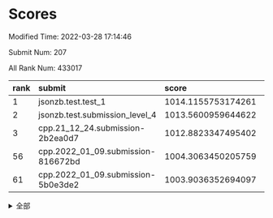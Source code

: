 # Scores

Modified Time: 2022-03-28 17:14:46

Submit Num: 207

All Rank Num: 433017

| rank |               submit               |       score        |       sigma        | pk_num |
| :--- | :--------------------------------- | :----------------- | :----------------- | :----- |
| 1    | jsonzb.test.test_1                 | 1014.1155753174261 | 0.8120400431062418 | 8367   |
| 2    | jsonzb.test.submission_level_4     | 1013.5600959644622 | 0.8269481411137379 | 8371   |
| 3    | cpp.21_12_24.submission-2b2ea0d7   | 1012.8823347495402 | 0.7728492556161718 | 8365   |
| 56   | cpp.2022_01_09.submission-816672bd | 1004.3063450205759 | 0.7143911846369007 | 8367   |
| 61   | cpp.2022_01_09.submission-5b0e3de2 | 1003.9036352694097 | 0.7140853934559481 | 8362   |


<details>
<summary>全部</summary>

| rank |                 submit                 |       score        |       sigma        | pk_num |
| :--- | :------------------------------------- | :----------------- | :----------------- | :----- |
| 1    | jsonzb.test.test_1                     | 1014.1155753174261 | 0.8120400431062418 | 8367   |
| 2    | jsonzb.test.submission_level_4         | 1013.5600959644622 | 0.8269481411137379 | 8371   |
| 3    | cpp.21_12_24.submission-2b2ea0d7       | 1012.8823347495402 | 0.7728492556161718 | 8365   |
| 4    | gobigger.level_3.submission_level_3_11 | 1011.526350176027  | 0.7812123913564931 | 8364   |
| 5    | gobigger.level_3.submission_level_3_43 | 1011.443576144384  | 0.7638057019141885 | 8371   |
| 6    | gobigger.level_3.submission_level_3_6  | 1011.4311457462455 | 0.7768698991046403 | 8365   |
| 7    | gobigger.level_3.submission_level_3_25 | 1011.4094648163777 | 0.7741037910874841 | 8363   |
| 8    | gobigger.level_3.submission_level_3_33 | 1011.4026648718279 | 0.7905046990874064 | 8364   |
| 9    | gobigger.level_3.submission_level_3_19 | 1011.146059422648  | 0.7613608998978081 | 8369   |
| 10   | gobigger.level_3.submission_level_3_48 | 1011.1047026515525 | 0.7590680916877245 | 8369   |
| 11   | gobigger.level_3.submission_level_3_39 | 1011.0798478503344 | 0.7533599167245606 | 8362   |
| 12   | gobigger.level_3.submission_level_3_22 | 1010.9914156876017 | 0.7752315776226844 | 8367   |
| 13   | gobigger.level_3.submission_level_3_17 | 1010.9794592327411 | 0.7941627128247855 | 8370   |
| 14   | gobigger.level_3.submission_level_3_15 | 1010.9651491550952 | 0.7695374294443699 | 8369   |
| 15   | gobigger.level_3.submission_level_3_34 | 1010.959129515271  | 0.7827421009608867 | 8368   |
| 16   | gobigger.level_3.submission_level_3_27 | 1010.7983573756779 | 0.7574844288802275 | 8368   |
| 17   | gobigger.level_3.submission_level_3_13 | 1010.788037534792  | 0.7563393020353955 | 8370   |
| 18   | gobigger.level_3.submission_level_3_1  | 1010.7195693663915 | 0.7749676180368833 | 8370   |
| 19   | gobigger.level_3.submission_level_3_0  | 1010.690115217399  | 0.7492285958173486 | 8371   |
| 20   | gobigger.level_3.submission_level_3_10 | 1010.6509925424549 | 0.7520943222543367 | 8365   |
| 21   | gobigger.level_3.submission_level_3_24 | 1010.5458286874349 | 0.7743148523605476 | 8369   |
| 22   | gobigger.level_3.submission_level_3_12 | 1010.5332902686145 | 0.7491075229822557 | 8368   |
| 23   | gobigger.level_3.submission_level_3_14 | 1010.5255973707851 | 0.7748948454420865 | 8365   |
| 24   | gobigger.level_3.submission_level_3_21 | 1010.4810325173484 | 0.7705312835122847 | 8367   |
| 25   | gobigger.level_3.submission_level_3_47 | 1010.4801642142216 | 0.7676954983210346 | 8373   |
| 26   | gobigger.level_3.submission_level_3_37 | 1010.4527661406339 | 0.7830337823168246 | 8378   |
| 27   | gobigger.level_3.submission_level_3_8  | 1010.4345039813019 | 0.7490098977159257 | 8364   |
| 28   | gobigger.level_3.submission_level_3_46 | 1010.3398677990313 | 0.7651727436156105 | 8372   |
| 29   | gobigger.level_3.submission_level_3_3  | 1010.2847141666322 | 0.7518429545358822 | 8359   |
| 30   | gobigger.level_3.submission_level_3_40 | 1010.2512179635553 | 0.7571256447461906 | 8369   |
| 31   | gobigger.level_3.submission_level_3_9  | 1010.2443235858202 | 0.7688830298805038 | 8362   |
| 32   | gobigger.level_3.submission_level_3_16 | 1010.0362048371791 | 0.7703763326388723 | 8370   |
| 33   | gobigger.level_3.submission_level_3_41 | 1010.0125761529898 | 0.7545431322637606 | 8373   |
| 34   | gobigger.level_3.submission_level_3_49 | 1009.9993670219935 | 0.763789716921386  | 8372   |
| 35   | gobigger.level_3.submission_level_3_45 | 1009.9617085827075 | 0.7626771002146985 | 8366   |
| 36   | gobigger.level_3.submission_level_3_2  | 1009.9372629191022 | 0.7540893088007881 | 8367   |
| 37   | gobigger.level_3.submission_level_3_5  | 1009.8983130143594 | 0.7622587778521933 | 8367   |
| 38   | gobigger.level_3.submission_level_3_7  | 1009.8897361922242 | 0.74409751795378   | 8364   |
| 39   | gobigger.level_3.submission_level_3_44 | 1009.5952577325521 | 0.7696428181571239 | 8373   |
| 40   | gobigger.level_3.submission_level_3_38 | 1009.4885397729548 | 0.7517898589620527 | 8367   |
| 41   | gobigger.level_3.submission_level_3_23 | 1009.4263123032055 | 0.7621854526236357 | 8370   |
| 42   | gobigger.level_3.submission_level_3_31 | 1009.4076757566328 | 0.7607223612984152 | 8371   |
| 43   | gobigger.level_3.submission_level_3_26 | 1009.394015044354  | 0.7499392836741298 | 8366   |
| 44   | gobigger.level_3.submission_level_3_29 | 1009.2509626192879 | 0.7715142355833754 | 8368   |
| 45   | gobigger.level_3.submission_level_3_32 | 1009.2359589155069 | 0.7594008015002955 | 8367   |
| 46   | gobigger.level_3.submission_level_3_4  | 1009.0701142359992 | 0.7379708989756129 | 8360   |
| 47   | gobigger.level_3.submission_level_3_36 | 1009.0286562500634 | 0.752954370311471  | 8365   |
| 48   | gobigger.level_3.submission_level_3_28 | 1008.9406344791588 | 0.7604984967289461 | 8363   |
| 49   | gobigger.level_3.submission_level_3_18 | 1008.7752792053699 | 0.7546356522378669 | 8366   |
| 50   | gobigger.level_3.submission_level_3_20 | 1008.6005926020712 | 0.7481511075082686 | 8367   |
| 51   | gobigger.level_3.submission_level_3_30 | 1008.55145482181   | 0.7644148866834333 | 8362   |
| 52   | gobigger.level_3.submission_level_3_35 | 1008.4309759069884 | 0.7314047102879798 | 8366   |
| 53   | gobigger.level_3.submission_level_3_42 | 1007.750614495192  | 0.7320236659465419 | 8369   |
| 54   | gobigger.level_1.submission_level_1_33 | 1005.0124910508097 | 0.7174938255390126 | 8360   |
| 55   | gobigger.level_1.submission_level_1_8  | 1004.9107684449352 | 0.7351862708688615 | 8366   |
| 56   | cpp.2022_01_09.submission-816672bd     | 1004.3063450205759 | 0.7143911846369007 | 8367   |
| 57   | gobigger.level_1.submission_level_1_36 | 1004.2113648428046 | 0.7125101153161933 | 8367   |
| 58   | gobigger.level_1.submission_level_1_26 | 1004.0231082496457 | 0.716245193925482  | 8366   |
| 59   | gobigger.level_1.submission_level_1_0  | 1003.9965771631707 | 0.7176127546960006 | 8363   |
| 60   | gobigger.level_1.submission_level_1_47 | 1003.9286283557205 | 0.73650118816161   | 8367   |
| 61   | cpp.2022_01_09.submission-5b0e3de2     | 1003.9036352694097 | 0.7140853934559481 | 8362   |
| 62   | gobigger.level_1.submission_level_1_23 | 1003.8466385182442 | 0.706268504519704  | 8373   |
| 63   | gobigger.level_1.submission_level_1_45 | 1003.7310024944331 | 0.7086637801073967 | 8369   |
| 64   | gobigger.level_1.submission_level_1_3  | 1003.7250873552297 | 0.7229649993642968 | 8364   |
| 65   | gobigger.level_1.submission_level_1_49 | 1003.6714456223139 | 0.7096347978187858 | 8369   |
| 66   | gobigger.level_1.submission_level_1_4  | 1003.6153995734711 | 0.7218241413660187 | 8372   |
| 67   | gobigger.level_1.submission_level_1_2  | 1003.4856757834317 | 0.7270052812574717 | 8372   |
| 68   | gobigger.level_1.submission_level_1_27 | 1003.4666975453242 | 0.7093065041904734 | 8368   |
| 69   | gobigger.level_1.submission_level_1_44 | 1003.4081186673842 | 0.7256145228947463 | 8370   |
| 70   | gobigger.level_1.submission_level_1_41 | 1003.3870522692687 | 0.7264111573396702 | 8370   |
| 71   | gobigger.level_1.submission_level_1_17 | 1003.3354356674262 | 0.7250117260433159 | 8371   |
| 72   | gobigger.level_1.submission_level_1_5  | 1003.3249514521585 | 0.7044218521736992 | 8367   |
| 73   | gobigger.level_1.submission_level_1_20 | 1003.3020022698977 | 0.7119250483111637 | 8363   |
| 74   | gobigger.level_1.submission_level_1_13 | 1003.2911444418658 | 0.7267210821269993 | 8363   |
| 75   | gobigger.level_1.submission_level_1_31 | 1003.246524727608  | 0.709688468664721  | 8368   |
| 76   | gobigger.level_1.submission_level_1_12 | 1003.1827039182123 | 0.706880539314926  | 8371   |
| 77   | gobigger.level_1.submission_level_1_1  | 1003.1701542105826 | 0.7080420884168638 | 8367   |
| 78   | gobigger.level_1.submission_level_1_37 | 1003.1699347434835 | 0.7104546313207489 | 8368   |
| 79   | gobigger.level_1.submission_level_1_24 | 1003.1640653306644 | 0.7118112565410795 | 8368   |
| 80   | gobigger.level_1.submission_level_1_32 | 1003.0934985394822 | 0.7145258719930998 | 8370   |
| 81   | gobigger.level_1.submission_level_1_42 | 1003.0559123017922 | 0.722259705694789  | 8373   |
| 82   | gobigger.level_1.submission_level_1_16 | 1003.0258821285182 | 0.7132525227121901 | 8373   |
| 83   | gobigger.level_1.submission_level_1_46 | 1003.0126363337785 | 0.723042751745178  | 8369   |
| 84   | gobigger.level_1.submission_level_1_7  | 1002.9646238732183 | 0.7156662926450587 | 8367   |
| 85   | gobigger.level_1.submission_level_1_28 | 1002.944466967213  | 0.7206833403471465 | 8372   |
| 86   | gobigger.level_1.submission_level_1_43 | 1002.9327542051705 | 0.7075393354105309 | 8373   |
| 87   | gobigger.level_1.submission_level_1_22 | 1002.9058354537835 | 0.7248062804661775 | 8369   |
| 88   | gobigger.level_1.submission_level_1_18 | 1002.839523939746  | 0.7172413337628353 | 8367   |
| 89   | gobigger.level_1.submission_level_1_29 | 1002.8014245894238 | 0.7159215905082991 | 8371   |
| 90   | gobigger.level_1.submission_level_1_14 | 1002.7620204173458 | 0.695342211554208  | 8371   |
| 91   | gobigger.level_1.submission_level_1_34 | 1002.7067276020484 | 0.7154070388574735 | 8366   |
| 92   | gobigger.level_1.submission_level_1_15 | 1002.6952200058837 | 0.7146047915951708 | 8364   |
| 93   | gobigger.level_1.submission_level_1_40 | 1002.6188323358741 | 0.7092522618548502 | 8370   |
| 94   | gobigger.level_1.submission_level_1_48 | 1002.5501958351147 | 0.712967582942322  | 8371   |
| 95   | gobigger.level_1.submission_level_1_21 | 1002.5289285724579 | 0.7187562202831048 | 8364   |
| 96   | gobigger.level_1.submission_level_1_9  | 1002.4735218260048 | 0.7025604392246957 | 8364   |
| 97   | gobigger.level_1.submission_level_1_30 | 1002.4552210147999 | 0.7064005976329568 | 8368   |
| 98   | gobigger.level_1.submission_level_1_6  | 1002.443735243796  | 0.7099483944298863 | 8366   |
| 99   | gobigger.level_1.submission_level_1_11 | 1002.3091044924249 | 0.7057927086359458 | 8368   |
| 100  | gobigger.level_1.submission_level_1_10 | 1002.2984313325524 | 0.7274913334343194 | 8366   |
| 101  | gobigger.level_1.submission_level_1_25 | 1002.149119452711  | 0.7142215681156223 | 8371   |
| 102  | gobigger.level_1.submission_level_1_35 | 1002.0338875266755 | 0.7124420458909582 | 8371   |
| 103  | gobigger.level_1.submission_level_1_38 | 1001.931409316362  | 0.7093836703128114 | 8367   |
| 104  | gobigger.level_1.submission_level_1_39 | 1001.3330892792767 | 0.7133008753322271 | 8371   |
| 105  | gobigger.level_1.submission_level_1_19 | 1001.2024768335468 | 0.7171095027607044 | 8370   |
| 106  | gobigger.random.submission_random_44   | 997.5910898077061  | 0.7031784052202419 | 8372   |
| 107  | gobigger.random.submission_random_3    | 997.0749714896301  | 0.6966063554159337 | 8368   |
| 108  | gobigger.random.submission_random_25   | 997.0065556147295  | 0.7175246715196734 | 8363   |
| 109  | gobigger.random.submission_random_24   | 996.9939883791853  | 0.7002405839832786 | 8369   |
| 110  | gobigger.random.submission_random_45   | 996.989022530158   | 0.7099179402346024 | 8369   |
| 111  | gobigger.random.submission_random_41   | 996.9492368278857  | 0.7016581787265721 | 8366   |
| 112  | gobigger.random.submission_random_30   | 996.9098223217402  | 0.7103936477001086 | 8369   |
| 113  | gobigger.random.submission_random_43   | 996.8962707933672  | 0.6957270324043239 | 8369   |
| 114  | gobigger.random.submission_random_27   | 996.8009950858424  | 0.715846872115364  | 8365   |
| 115  | gobigger.random.submission_random_19   | 996.7487143684028  | 0.7162912212844459 | 8367   |
| 116  | gobigger.random.submission_random_7    | 996.7138655730874  | 0.7291458572493895 | 8367   |
| 117  | gobigger.random.submission_random_10   | 996.7021771755338  | 0.7037074665975869 | 8370   |
| 118  | gobigger.random.submission_random_39   | 996.4924370572523  | 0.7090844654941889 | 8365   |
| 119  | gobigger.random.submission_random_29   | 996.3401069101122  | 0.696903694966859  | 8362   |
| 120  | gobigger.random.submission_random_16   | 996.2782720549018  | 0.7055817846268444 | 8359   |
| 121  | gobigger.random.submission_random_32   | 996.2485582906944  | 0.7057182817840931 | 8367   |
| 122  | gobigger.random.submission_random_15   | 996.2313611713372  | 0.7147615438306624 | 8370   |
| 123  | gobigger.random.submission_random_26   | 996.1484701608202  | 0.7058254254103553 | 8366   |
| 124  | gobigger.random.submission_random_8    | 996.1251438248779  | 0.7078620069950615 | 8373   |
| 125  | gobigger.random.submission_random_22   | 996.0580065549186  | 0.7183536100500203 | 8369   |
| 126  | gobigger.random.submission_random_11   | 996.055413964361   | 0.7105373906447853 | 8364   |
| 127  | gobigger.random.submission_random_14   | 995.9982826603947  | 0.6990606170772007 | 8370   |
| 128  | gobigger.random.submission_random_49   | 995.9412888446556  | 0.7124971598026949 | 8370   |
| 129  | gobigger.random.submission_random_31   | 995.8535799657379  | 0.7172153119633142 | 8364   |
| 130  | gobigger.random.submission_random_17   | 995.8070517878999  | 0.7099332588584907 | 8367   |
| 131  | gobigger.random.submission_random_35   | 995.7457772717776  | 0.7307837064195317 | 8369   |
| 132  | gobigger.random.submission_random_9    | 995.6763435385385  | 0.706749472846127  | 8362   |
| 133  | gobigger.random.submission_random_4    | 995.6566890436477  | 0.7293270981646411 | 8371   |
| 134  | gobigger.random.submission_random_13   | 995.6442265449169  | 0.7123205561703243 | 8370   |
| 135  | gobigger.random.submission_random_20   | 995.6270417413674  | 0.7020303646800453 | 8363   |
| 136  | gobigger.random.submission_random_18   | 995.6049251609538  | 0.7116394536117086 | 8364   |
| 137  | gobigger.random.submission_random_12   | 995.5646129120954  | 0.710626243919275  | 8370   |
| 138  | gobigger.random.submission_random_36   | 995.4989985754205  | 0.7203031957196029 | 8362   |
| 139  | gobigger.random.submission_random_37   | 995.4934715216516  | 0.7053482198660589 | 8362   |
| 140  | gobigger.random.submission_random_47   | 995.4706609932533  | 0.7035929157531443 | 8370   |
| 141  | gobigger.random.submission_random_5    | 995.4507101594266  | 0.7223939273220137 | 8370   |
| 142  | gobigger.level_2.submission_level_2_43 | 995.4067337680359  | 0.714193401684568  | 8372   |
| 143  | gobigger.random.submission_random_0    | 995.363307150035   | 0.7082948338025056 | 8367   |
| 144  | gobigger.random.submission_random_34   | 995.2806478449938  | 0.7222991508776507 | 8367   |
| 145  | gobigger.random.submission_random_38   | 995.261655111175   | 0.6985320292876066 | 8368   |
| 146  | gobigger.random.submission_random_28   | 995.2519870326655  | 0.7090649960850381 | 8369   |
| 147  | gobigger.random.submission_random_23   | 995.2274198151538  | 0.7039716716144061 | 8367   |
| 148  | gobigger.random.submission_random_48   | 995.1220854917038  | 0.7164500254494397 | 8371   |
| 149  | gobigger.random.submission_random_6    | 994.9682412962821  | 0.7133157734467496 | 8369   |
| 150  | gobigger.random.submission_random_2    | 994.9529323411319  | 0.6995731355503066 | 8366   |
| 151  | gobigger.random.submission_random_21   | 994.8879660759185  | 0.7059391926254522 | 8364   |
| 152  | gobigger.random.submission_random_46   | 994.8275612597472  | 0.7174567256484564 | 8370   |
| 153  | gobigger.random.submission_random_33   | 994.7981351028453  | 0.7248961824489989 | 8366   |
| 154  | gobigger.random.submission_random_40   | 994.778118785759   | 0.7201334918796634 | 8369   |
| 155  | gobigger.level_2.submission_level_2_39 | 994.7180408533194  | 0.7039104062970495 | 8367   |
| 156  | gobigger.random.submission_random_42   | 994.6640350406741  | 0.7304343691419423 | 8367   |
| 157  | gobigger.random.submission_random_1    | 994.5066270155296  | 0.7134977418269803 | 8369   |
| 158  | gobigger.level_2.submission_level_2_18 | 994.3322179316448  | 0.7238419257293205 | 8370   |
| 159  | gobigger.level_2.submission_level_2_13 | 993.8292996566526  | 0.7274082903445557 | 8366   |
| 160  | gobigger.level_2.submission_level_2_47 | 993.5201043698088  | 0.7326168613925637 | 8368   |
| 161  | gobigger.level_2.submission_level_2_35 | 993.467057176254   | 0.7284745956545814 | 8369   |
| 162  | gobigger.level_2.submission_level_2_8  | 993.3631296954397  | 0.7420606826747965 | 8365   |
| 163  | gobigger.level_2.submission_level_2_9  | 993.3483465280675  | 0.7168538886633452 | 8367   |
| 164  | gobigger.level_2.submission_level_2_27 | 993.308631163997   | 0.7361065958249028 | 8369   |
| 165  | gobigger.level_2.submission_level_2_28 | 993.1455620825274  | 0.7414903214293207 | 8369   |
| 166  | gobigger.level_2.submission_level_2_30 | 993.0964286821288  | 0.7336297113178012 | 8365   |
| 167  | gobigger.level_2.submission_level_2_0  | 992.9794830314984  | 0.7293146717006109 | 8366   |
| 168  | gobigger.level_2.submission_level_2_1  | 992.7998338304611  | 0.7355995740126688 | 8363   |
| 169  | gobigger.level_2.submission_level_2_34 | 992.7863310959303  | 0.7738713182575925 | 8368   |
| 170  | gobigger.level_2.submission_level_2_6  | 992.7779820184259  | 0.7416664260457289 | 8369   |
| 171  | gobigger.level_2.submission_level_2_31 | 992.7482627495524  | 0.7530889000479497 | 8373   |
| 172  | gobigger.level_2.submission_level_2_38 | 992.7430727872694  | 0.7577702773901845 | 8368   |
| 173  | gobigger.level_2.submission_level_2_10 | 992.7169676171333  | 0.7490156909444263 | 8365   |
| 174  | gobigger.level_2.submission_level_2_41 | 992.7011599258053  | 0.7311354770444052 | 8368   |
| 175  | gobigger.level_2.submission_level_2_15 | 992.6442894124544  | 0.7343687185261759 | 8368   |
| 176  | gobigger.level_2.submission_level_2_16 | 992.5474603210273  | 0.7403197972157363 | 8369   |
| 177  | gobigger.level_2.submission_level_2_49 | 992.4685258411696  | 0.7480138027751163 | 8362   |
| 178  | gobigger.level_2.submission_level_2_3  | 992.3839315145317  | 0.7433934038201889 | 8371   |
| 179  | gobigger.level_2.submission_level_2_29 | 992.3816081357304  | 0.7454660917029676 | 8364   |
| 180  | gobigger.level_2.submission_level_2_46 | 992.371884151944   | 0.7418608616494835 | 8366   |
| 181  | gobigger.level_2.submission_level_2_37 | 992.3444154367027  | 0.7289710266885314 | 8370   |
| 182  | gobigger.level_2.submission_level_2_2  | 992.3441287691445  | 0.7391909668033093 | 8372   |
| 183  | gobigger.level_2.submission_level_2_24 | 992.3354207317227  | 0.7517838535120885 | 8366   |
| 184  | gobigger.level_2.submission_level_2_19 | 992.1897517305848  | 0.7605781185374433 | 8371   |
| 185  | gobigger.level_2.submission_level_2_25 | 992.1298685119862  | 0.741188910748499  | 8363   |
| 186  | gobigger.level_2.submission_level_2_12 | 992.0437896463019  | 0.7344617899364931 | 8364   |
| 187  | gobigger.level_2.submission_level_2_7  | 992.0123936859258  | 0.7354977468253057 | 8367   |
| 188  | gobigger.level_2.submission_level_2_11 | 991.9378831155434  | 0.7374181041481058 | 8367   |
| 189  | gobigger.level_2.submission_level_2_45 | 991.9331144412007  | 0.7404036610586137 | 8367   |
| 190  | gobigger.level_2.submission_level_2_4  | 991.8147779687176  | 0.7580964248924394 | 8365   |
| 191  | gobigger.level_2.submission_level_2_23 | 991.7141202283208  | 0.7602029621351736 | 8365   |
| 192  | gobigger.level_2.submission_level_2_33 | 991.6875013203355  | 0.7428665540555305 | 8364   |
| 193  | gobigger.level_2.submission_level_2_17 | 991.671179436292   | 0.7576647176436542 | 8365   |
| 194  | gobigger.level_2.submission_level_2_5  | 991.6196111086927  | 0.7547135875378423 | 8370   |
| 195  | gobigger.level_2.submission_level_2_44 | 991.5628240955889  | 0.7304286991316202 | 8365   |
| 196  | gobigger.level_2.submission_level_2_26 | 991.3819633919421  | 0.7535874468806071 | 8369   |
| 197  | gobigger.level_2.submission_level_2_48 | 991.323388670758   | 0.7445029797361715 | 8365   |
| 198  | gobigger.level_2.submission_level_2_22 | 991.2006892113332  | 0.7413786832317181 | 8365   |
| 199  | gobigger.level_2.submission_level_2_21 | 991.1231285263862  | 0.7647315699533186 | 8373   |
| 200  | gobigger.level_2.submission_level_2_40 | 991.1097418766357  | 0.73580936804118   | 8366   |
| 201  | gobigger.level_2.submission_level_2_32 | 991.0961002612453  | 0.7399572797856211 | 8371   |
| 202  | gobigger.level_2.submission_level_2_42 | 990.7987919822116  | 0.7568310468378927 | 8367   |
| 203  | gobigger.level_2.submission_level_2_14 | 990.736095361803   | 0.7772452674444348 | 8366   |
| 204  | gobigger.level_2.submission_level_2_20 | 990.68722770761    | 0.8058945584809444 | 8371   |
| 205  | gobigger.level_2.submission_level_2_36 | 989.9829183616323  | 0.7612398976498377 | 8362   |
| 206  | gobigger.none.submission_none_0        | 978.1954722143431  | 1.315580882357771  | 8364   |
| 207  | gobigger.none.submission_none_1        | 977.471340728923   | 1.4394889184095747 | 8366   |

</details>